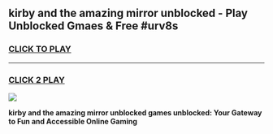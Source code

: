 
## kirby and the amazing mirror unblocked - Play Unblocked Gmaes & Free #urv8s
<h3>
<a href="https://news.freeplayer.one?title=kirby_and_the_amazing_mirror_unblocked&ref=03M">CLICK TO PLAY</a></h3>
<hr>

<h3>
<a href="https://news.freeplayer.one?title=kirby_and_the_amazing_mirror_unblocked&ref=03M">CLICK 2 PLAY</a>
  
</h3>

<a href="https://news.freeplayer.one?title=kirby_and_the_amazing_mirror_unblocked&ref=03M"><img src="https://clearcache.store/games.png"></a>


**kirby and the amazing mirror unblocked games unblocked: Your Gateway to Fun and Accessible Online Gaming**
